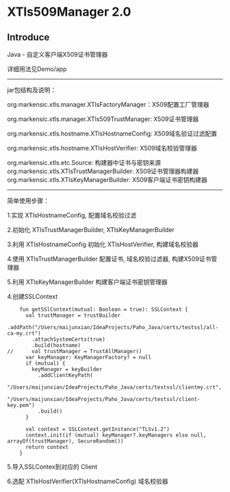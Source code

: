 # XTls509Manager 2.0

## Introduce

Java - 自定义客户端X509证书管理器

详细用法见Demo/app

---
jar包结构及说明：

org.markensic.xtls.manager.XTlsFactoryManager：X509配置工厂管理器

org.markensic.xtls.manager.XTls509TrustManager: X509证书管理器

org.markensic.xtls.hostname.XTlsHostnameConfig: X509域名验证过滤配置

org.markensic.xtls.hostname.XTlsHostVerifier: X509域名校验管理器

org.markensic.xtls.etc.Source: 构建器中证书与密钥来源
org.markensic.xtls.XTlsTrustManagerBuilder: X509证书管理器构建器
org.markensic.xtls.XTlsKeyManagerBuilder: X509客户端证书密钥构建器

---
简单使用步骤：

1.实现 XTlsHostnameConfig, 配置域名校验过滤

2.初始化 XTlsTrustManagerBuilder, XTlsKeyManagerBuilder

3.利用 XTlsHostnameConfig 初始化 XTlsHostVerifier, 构建域名校验器

4.使用 XTlsTrustManagerBuilder 配置证书, 域名校验过滤器, 构建X509证书管理器

5.利用 XTlsKeyManagerBuilder 构建客户端证书密钥管理器

4.创建SSLContext

``` SSLContext
    fun getSSlContext(mutual: Boolean = true): SSLContext {
      val trustManager = trustBuilder
        .addPath("/Users/maijunxian/IdeaProjects/Paho_Java/certs/testssl/all-ca-my.crt")
        .attachSystemCerts(true)
        .build(hostname)
//      val trustManager = TrustAllManager()
      var keyManager: KeyManagerFactory? = null
      if (mutual) {
        keyManager = keyBuilder
          .addClientKeyPath(
            "/Users/maijunxian/IdeaProjects/Paho_Java/certs/testssl/clientmy.crt",
            "/Users/maijunxian/IdeaProjects/Paho_Java/certs/testssl/client-key.pem")
          .build()
      }

      val context = SSLContext.getInstance("TLSv1.2")
      context.init(if (mutual) keyManager?.keyManagers else null, arrayOf(trustManager), SecureRandom())
      return context
    }
```

5.导入SSLContex到对应的 Client

6.选配 XTlsHostVerifier(XTlsHostnameConfig) 域名校验器




